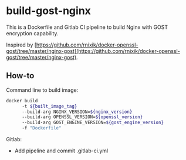 # build-gost-nginx

This is a Dockerfile and Gitlab CI pipeline to build Nginx with GOST encryption capability.

Inspired by [https://github.com/rnixik/docker-openssl-gost/tree/master/nginx-gost](https://github.com/rnixik/docker-openssl-gost/tree/master/nginx-gost).

## How-to

Command line to build image:

```bash
docker build
      -t ${built_image_tag}
      --build-arg NGINX_VERSION=${nginx_version}
      --build-arg OPENSSL_VERSION=${openssl_version}
      --build-arg GOST_ENGINE_VERSION=${gost_engine_version}
      -f "Dockerfile"
```

Gitlab:

* Add pipeline and commit .gitlab-ci.yml

